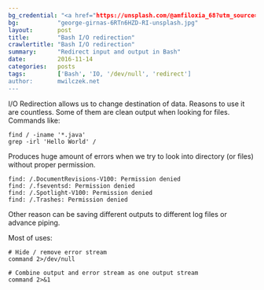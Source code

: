 ```yaml
---
bg_credential: "<a href="https://unsplash.com/@amfiloxia_68?utm_source=unsplash&utm_medium=referral&utm_content=creditCopyText">George Girnas</a> on <a href="https://unsplash.com/?utm_source=unsplash&utm_medium=referral&utm_content=creditCopyText">Unsplash</a>"
bg:           "george-girnas-6RTn6HZD-RI-unsplash.jpg"
layout:       post
title:        "Bash I/O redirection"
crawlertitle: "Bash I/O redirection"
summary:      "Redirect input and output in Bash"
date:         2016-11-14
categories:   posts
tags:         ['Bash', 'IO, '/dev/null', 'redirect']
author:       mwilczek.net
---
```


I/O Redirection allows us to change destination of data. Reasons to use it are countless. Some of them are clean output when looking for files. Commands like:

```
find / -iname '*.java'
grep -irl 'Hello World' /
```

Produces huge amount of errors when we try to look into directory (or files) without proper permission.

```
find: /.DocumentRevisions-V100: Permission denied
find: /.fseventsd: Permission denied
find: /.Spotlight-V100: Permission denied
find: /.Trashes: Permission denied
```

Other reason can be saving different outputs to different log files or advance piping.

Most of uses:
```
# Hide / remove error stream
command 2>/dev/null

# Combine output and error stream as one output stream
command 2>&1
```
